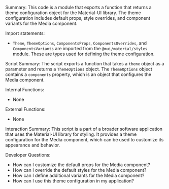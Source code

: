 Summary:
This code is a module that exports a function that returns a theme configuration object for the Material-UI library. The theme configuration includes default props, style overrides, and component variants for the Media component.

Import statements:
- `Theme`, `ThemeOptions`, `ComponentsProps`, `ComponentsOverrides`, and `ComponentsVariants` are imported from the `@mui/material/styles` module. These are types used for defining the theme configuration.

Script Summary:
The script exports a function that takes a `theme` object as a parameter and returns a `ThemeOptions` object. The `ThemeOptions` object contains a `components` property, which is an object that configures the Media component.

Internal Functions:
- None

External Functions:
- None

Interaction Summary:
This script is a part of a broader software application that uses the Material-UI library for styling. It provides a theme configuration for the Media component, which can be used to customize its appearance and behavior.

Developer Questions:
- How can I customize the default props for the Media component?
- How can I override the default styles for the Media component?
- How can I define additional variants for the Media component?
- How can I use this theme configuration in my application?